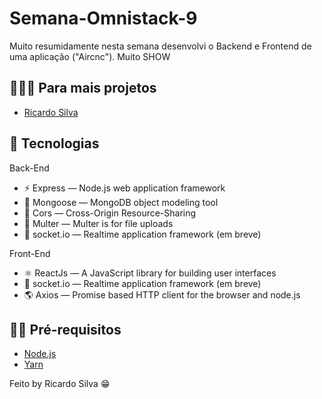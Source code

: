 <h1>
  Semana-Omnistack-9
</h1>

<p>
 Muito resumidamente nesta semana desenvolvi o Backend e Frontend de uma aplicação ("Aircnc").
 Muito SHOW
</p>

## 👨🏼‍💻 Para mais projetos 

- [Ricardo Silva](https://github.com/ricardobron)

## 🚀 Tecnologias

Back-End

- ⚡ Express — Node.js web application framework
- 💾 Mongoose — MongoDB object modeling tool 
- 🚫 Cors — Cross-Origin Resource-Sharing
- 📂 Multer — Multer is for file uploads
- 📲 socket.io — Realtime application framework (em breve)
  

Front-End

- ⚛️ ReactJs — A JavaScript library for building user interfaces
- 📲 socket.io — Realtime application framework (em breve) 
- 🌎 Axios — Promise based HTTP client for the browser and node.js


## ✋🏻 Pré-requisitos

- [Node.js](https://nodejs.org/en/)
- [Yarn](https://yarnpkg.com/pt-BR/docs/install)




Feito by Ricardo Silva 😁
